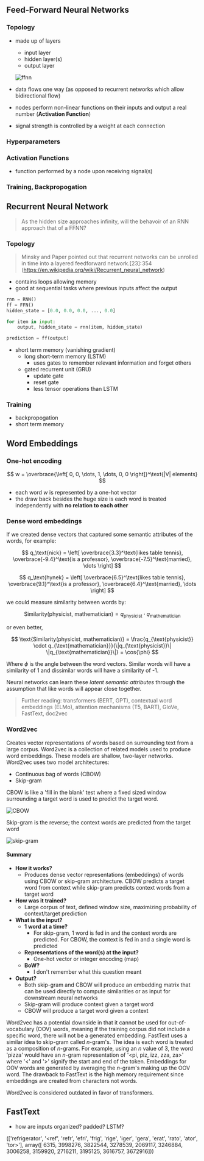 ## Feed-Forward Neural Networks

### Topology

- made up of layers
    - input layer
    - hidden layer(s)
    - output layer

    ![ffnn](./images/ffnn.png)

- data flows one way (as opposed to recurrent networks which allow bidirectional flow)
- nodes perform non-linear functions on their inputs and output a real number (**Activation Function**)
- signal strength is controlled by a weight at each connection

### Hyperparameters

### Activation Functions

- function performed by a node upon receiving signal(s)

### Training, Backpropogation

## Recurrent Neural Network

> As the hidden size approaches infinity, will the behavoir of an RNN approach that of a FFNN?

### Topology

> Minsky and Paper pointed out that recurrent networks can be unrolled in time into a layered feedforward network.[23]: 354 (https://en.wikipedia.org/wiki/Recurrent_neural_network)

- contains loops allowing memory
- good at sequential tasks where previous inputs affect the output


```python
rnn = RNN()
ff = FFN()
hidden_state = [0.0, 0.0, 0.0, ..., 0.0]

for item in input:
    output, hidden_state = rnn(item, hidden_state)

prediction = ff(output)
```
- short term memory (vanishing gradient)
    - long short-term memory (LSTM)
        - uses gates to remember relevant information and forget others
    - gated recurrent unit (GRU)
        - update gate
        - reset gate
        - less tensor operations than LSTM

### Training

- backpropogation
- short term memory


## Word Embeddings

### One-hot encoding
$$
w = \overbrace{\left[ 0, 0, \dots, 1, \dots, 0, 0 \right]}^\text{|V| elements}
$$

- each word $w$ is represented by a one-hot vector
- the draw back besides the huge size is each word is treated independently with **no relation to each other**

### Dense word embeddings

If we created dense vectors that captured some semantic attributes of the words, for example:

$$
q_\text{nick} = \left[ \overbrace{3.3}^\text{likes table tennis}, \overbrace{-9.4}^\text{is a professor}, \overbrace{-7.5}^\text{married}, \dots \right]
$$

$$
q_\text{hynek} = \left[ \overbrace{6.5}^\text{likes table tennis}, \overbrace{9.1}^\text{is a professor}, \overbrace{6.4}^\text{married}, \dots \right]
$$

we could measure similarity between words by:

$$
\text{Similarity(physicist, mathematician)} = q_{\text{physicist}} \cdot q_{\text{mathematician}}
$$

or even better,

$$
\text{Similarity(physicist, mathematician)} = \frac{q_{\text{physicist}} \cdot q_{\text{mathematician}}}{\|q_{\text{physicist}}\| \|q_{\text{mathematician}}\|} = \cos{\phi}
$$

Where $\phi$ is the angle between the word vectors. Similar words will have a similarity of 1 and dissimilar words will have a similarity of -1.

Neural networks can learn these *latent semantic attributes* through the assumption that like words will appear close together.

> Further reading: transformers (BERT, GPT), contextual word embeddings (ELMo), attention mechanisms (T5, BART), GloVe, FastText, doc2vec

### Word2vec

Creates vector representations of words based on surrounding text from a large corpus. Word2vec is a collection of related models used to produce word embeddings. These models are shallow, two-layer networks. Word2vec uses two model architectures:

- Continuous bag of words (CBOW)
- Skip-gram

CBOW is like a 'fill in the blank' test where a fixed sized window surrounding a target word is used to predict the target word.

![CBOW](./images/CBOW.png)

Skip-gram is the reverse; the context words are predicted from the target word

![skip-gram](./images/skip_gram.png)

#### Summary

- **How it works?**
    - Produces dense vector representations (embeddings) of words using CBOW or skip-gram architecture. CBOW predicts a target word from context while skip-gram predicts context words from a target word
- **How was it trained?**
    - Large corpus of text, defined window size, maximizing probability of context/target prediction
- **What is the input?**
    - **1 word at a time?**
        - For skip-gram, 1 word is fed in and the context words are predicted. For CBOW, the context is fed in and a single word is predicted
    - **Representations of the word(s) at the input?**
        - One-hot vector or integer encoding (map)
    - **BoW?**
        - I don't remember what this question meant
- **Output?**
    - Both skip-gram and CBOW will produce an embedding matrix that can be used directly to compute similarities or as input for downstream neural networks
    - Skip-gram will produce context given a target word
    - CBOW will produce a target word given a context

Word2vec has a potential downside in that it cannot be used for out-of-vocabulary (OOV) words, meaning if the training corpus did not include a specific word, there will not be a generated embedding. FastText uses a similar idea to skip-gram called $n$-gram's. The idea is each word is treated as a composition of $n$-grams. For example, using an $n$ value of 3, the word 'pizza' would have an $n$-gram representation of '<pi, piz, izz, zza, za>' where '<' and '>' signify the start and end of the token. Embeddings for OOV words are generated by averaging the $n$-gram's making up the OOV word. The drawback to FastText is the high memory requirement since embeddings are created from characters not words.

Word2vec is considered outdated in favor of transformers.

## FastText

- how are inputs organized? padded? LSTM?

(['refrigerator', '<ref', 'refr', 'efri', 'frig', 'rige', 'iger', 'gera', 'erat', 'rato', 'ator', 'tor>'], array([   6315, 3998276, 
3822544, 3278539, 2069117, 3246884, 3006258,
       3159920, 2716211, 3195125, 3616757, 3672916]))
